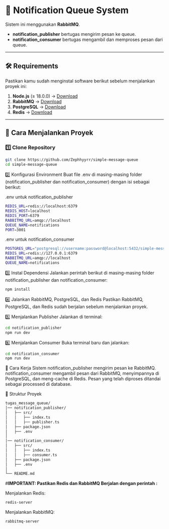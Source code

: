 # 📌 Notification Queue System

Sistem ini menggunakan **RabbitMQ**.  
- **notification_publisher** bertugas mengirim pesan ke queue.  
- **notification_consumer** bertugas mengambil dan memproses pesan dari queue.  

---

## 🛠 Requirements

Pastikan kamu sudah menginstal software berikut sebelum menjalankan proyek ini:

1. **Node.js** (≥ 18.0.0) → [Download](https://nodejs.org/en/download/)
2. **RabbitMQ** → [Download](https://www.rabbitmq.com/download.html)
3. **PostgreSQL** → [Download](https://www.postgresql.org/download/)
4. **Redis** → [Download](https://redis.io/download/)

---

## 🚀 Cara Menjalankan Proyek

### 1️⃣ Clone Repository
```bash
git clone https://github.com/Zephhyyrr/simple-message-queue
cd simple-message-queue

```

2️⃣ Konfigurasi Environment
Buat file .env di masing-masing folder (notification_publisher dan notification_consumer) dengan isi sebagai berikut:

.env untuk notification_publisher
```bash
REDIS_URL=redis://localhost:6379
REDIS_HOST=localhost
REDIS_PORT=6379
RABBITMQ_URL=amqp://localhost
QUEUE_NAME=notifications
PORT=3001
```

.env untuk notification_consumer
```bash
POSTGRES_URL="postgresql://username:password@localhost:5432/simple-message-queue"
REDIS_URL=redis://127.0.0.1:6379
RABBITMQ_URL=amqp://localhost
QUEUE_NAME=notifications
```

3️⃣ Instal Dependensi
Jalankan perintah berikut di masing-masing folder notification_publisher dan notification_consumer:

```bash
npm install
```

4️⃣ Jalankan RabbitMQ, PostgreSQL, dan Redis
Pastikan RabbitMQ, PostgreSQL, dan Redis sudah berjalan sebelum menjalankan proyek.

5️⃣ Menjalankan Publisher
Jalankan di terminal:
```bash
cd notification_publisher
npm run dev
```

6️⃣ Menjalankan Consumer
Buka terminal baru dan jalankan:
```bash
cd notification_consumer
npm run dev
```
📜 Cara Kerja Sistem
notification_publisher mengirim pesan ke RabbitMQ.
notification_consumer mengambil pesan dari RabbitMQ, menyimpannya di PostgreSQL, dan meng-cache di Redis.
Pesan yang telah diproses ditandai sebagai processed di database.

🎯 Struktur Proyek
```bash
tugas_message_queue/
│── notification_publisher/
│   ├── src/
│   │   ├── index.ts
│   │   ├── publisher.ts
│   ├── package.json
│   ├── .env
│
│── notification_consumer/
│   ├── src/
│   │   ├── index.ts
│   │   ├── consumer.ts
│   ├── package.json
│   ├── .env
│
└── README.md
```

#**IMPORTANT: Pastikan Redis dan RabbitMQ Berjalan dengan perintah :**  

Menjalankan Redis:  
```bash
redis-server
```

Menjalankan RabbitMQ:
```bash
rabbitmq-server
```
